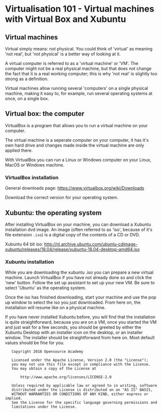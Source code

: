 # Virtualisation 101 - Virtual machines with Virtual Box and Xubuntu

## Virtual machines

Virtual simply means: not physical. You could think of 'virtual' as meaning 'not real', but 'not physical' is a better way of looking at it.

A virtual computer is referred to as a 'virtual machine' or 'VM'. The computer might not be a real physical machine, but that does not change the fact that it is a real working computer; this is why 'not real' is slightly too strong as a definition.

Virtual machines allow running several 'computers' on a single physical machine, making it easy to, for example, run several operating systems at once, on a single box.

## Virtual box: the computer
VirtualBox is a program that allows you to run a virtual machine on your computer.

The virtual machine is a seperate computer on your computer, it has it's own hard drive and changes made inside the virtual machine are only applied there.

With VirtualBox you can run a Linux or Windows computer on your Linux, MacOS or Windows machine.

### VirtualBox installation
General downloads page: https://www.virtualbox.org/wiki/Downloads

Download the correct version for your operating system.

## Xubuntu: the operating system
After installing VirtualBox on your machine, you can download a Xubuntu installation dvd image. An image (often referred to as 'iso', because of it's file extension `.iso`) is a digital copy of the contents of a CD or DVD.

Xubuntu 64 bit iso: http://nl.archive.ubuntu.com/ubuntu-cdimage-xubuntu/releases/18.04/release/xubuntu-18.04-desktop-amd64.iso

### Xubuntu installation
While you are downloading the xubuntu .iso you can prepare a new virtual machine. Launch VirtualBox if you have not already done so and click the 'new' button. Follow the set up assistant to set up your new VM. Be sure to select 'Ubuntu' as the operating system.

Once the iso has finished downloading, start your machine and use the pop up window to select the iso you just downloaded. From here on, the installation will resume like on a physical machine.

If you have never installed Xubuntu before, you will find that the installation is quite straightforward, because you are on a VM, once you started the VM and just wait for a few seconds, you should be greeted by either the Xubuntu Desktop with an installer icon on the desktop, or an installer window. The installer should be straightforward from here on. Most default values should be fine for you.

```
   Copyright 2018 Opensource Academy

   Licensed under the Apache License, Version 2.0 (the "License");
   you may not use this file except in compliance with the License.
   You may obtain a copy of the License at

       http://www.apache.org/licenses/LICENSE-2.0

   Unless required by applicable law or agreed to in writing, software
   distributed under the License is distributed on an "AS IS" BASIS,
   WITHOUT WARRANTIES OR CONDITIONS OF ANY KIND, either express or implied.
   See the License for the specific language governing permissions and
   limitations under the License.
```
